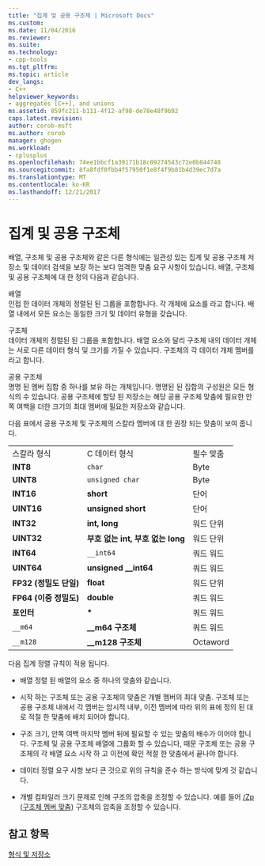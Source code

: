 ```yaml
---
title: "집계 및 공용 구조체 | Microsoft Docs"
ms.custom: 
ms.date: 11/04/2016
ms.reviewer: 
ms.suite: 
ms.technology:
- cpp-tools
ms.tgt_pltfrm: 
ms.topic: article
dev_langs:
- C++
helpviewer_keywords:
- aggregates [C++], and unions
ms.assetid: 859fc211-b111-4f12-af98-de78e48f9b92
caps.latest.revision: 
author: corob-msft
ms.author: corob
manager: ghogen
ms.workload:
- cplusplus
ms.openlocfilehash: 74ee1bbcf1a39171b18c09274543c72e0b844748
ms.sourcegitcommit: 8fa8fdf0fbb4f57950f1e8f4f9b81b4d39ec7d7a
ms.translationtype: MT
ms.contentlocale: ko-KR
ms.lasthandoff: 12/21/2017
---
```

# <a name="aggregates-and-unions"></a>집계 및 공용 구조체
배열, 구조체 및 공용 구조체와 같은 다른 형식에는 일관성 있는 집계 및 공용 구조체 저장소 및 데이터 검색을 보장 하는 보다 엄격한 맞춤 요구 사항이 있습니다. 배열, 구조체 및 공용 구조체에 대 한 정의 다음과 같습니다.  
  
 배열  
 인접 한 데이터 개체의 정렬된 된 그룹을 포함합니다. 각 개체에 요소를 라고 합니다. 배열 내에서 모든 요소는 동일한 크기 및 데이터 유형을 갖습니다.  
  
 구조체  
 데이터 개체의 정렬된 된 그룹을 포함합니다. 배열 요소와 달리 구조체 내의 데이터 개체는 서로 다른 데이터 형식 및 크기를 가질 수 있습니다. 구조체의 각 데이터 개체 멤버를 라고 합니다.  
  
 공용 구조체  
 명명 된 멤버 집합 중 하나를 보유 하는 개체입니다. 명명된 된 집합의 구성원은 모든 형식의 수 있습니다. 공용 구조체에 할당 된 저장소는 해당 공용 구조체 맞춤에 필요한 안쪽 여백을 더한 크기의 최대 멤버에 필요한 저장소와 같습니다.  
  
 다음 표에서 공용 구조체 및 구조체의 스칼라 멤버에 대 한 권장 되는 맞춤이 보여 줍니다.  
  
||||  
|-|-|-|  
|스칼라 형식|C 데이터 형식|필수 맞춤|  
|**INT8**|`char`|Byte|  
|**UINT8**|`unsigned char`|Byte|  
|**INT16**|**short**|단어|  
|**UINT16**|**unsigned short**|단어|  
|**INT32**|**int, long**|워드 단위|  
|**UINT32**|**부호 없는 int, 부호 없는 long**|워드 단위|  
|**INT64**|`__int64`|쿼드 워드|  
|**UINT64**|**unsigned __int64**|쿼드 워드|  
|**FP32 (정밀도 단일)**|**float**|워드 단위|  
|**FP64 (이중 정밀도)**|**double**|쿼드 워드|  
|**포인터**|**\***|쿼드 워드|  
|`__m64`|**__m64 구조체**|쿼드 워드|  
|`__m128`|**__m128 구조체**|Octaword|  
  
 다음 집계 정렬 규칙이 적용 됩니다.  
  
-   배열 정렬 된 배열의 요소 중 하나의 맞춤와 같습니다.  
  
-   시작 하는 구조체 또는 공용 구조체의 맞춤은 개별 멤버의 최대 맞춤. 구조체 또는 공용 구조체 내에서 각 멤버는 암시적 내부, 이전 멤버에 따라 위의 표에 정의 된 대로 적절 한 맞춤에 배치 되어야 합니다.  
  
-   구조 크기, 안쪽 여백 마지막 멤버 뒤에 필요할 수 있는 맞춤의 배수가 이어야 합니다. 구조체 및 공용 구조체 배열에 그룹화 할 수 있습니다, 때문 구조체 또는 공용 구조체의 각 배열 요소 시작 하 고 이전에 확인 적절 한 맞춤에서 끝나야 합니다.  
  
-   데이터 정렬 요구 사항 보다 큰 것으로 위의 규칙을 준수 하는 방식에 맞게 것 같습니다.  
  
-   개별 컴파일러 크기 문제로 인해 구조의 압축을 조정할 수 있습니다. 예를 들어 [/Zp (구조체 멤버 맞춤)](../build/reference/zp-struct-member-alignment.md) 구조체의 압축을 조정할 수 있습니다.  
  
## <a name="see-also"></a>참고 항목  
 [형식 및 저장소](../build/types-and-storage.md)